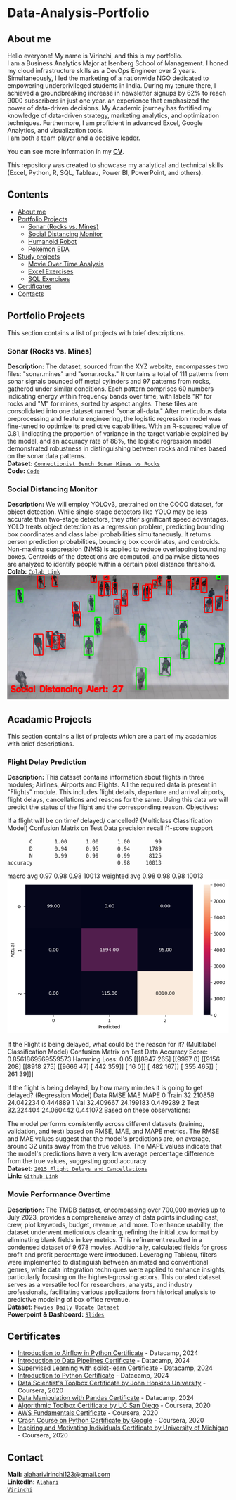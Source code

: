 # Data-Analysis-Portfolio

## About me
Hello everyone! My name is Virinchi, and this is my portfolio.<br>
I am a Business Analytics Major at Isenberg School of Management. I honed my cloud infrastructure skills as a DevOps Engineer over 2 years. Simultaneously, I led the marketing of a nationwide NGO dedicated to empowering underprivileged students in India. During my tenure there, I achieved a groundbreaking increase in newsletter signups by 62% to reach 9000 subscribers in just one year. an experience that emphasized the power of data-driven decisions. My Academic journey has fortified my knowledge of data-driven strategy, marketing analytics, and optimization techniques. Furthermore, I am proficient in advanced Excel, Google Analytics, and visualization tools.<br>
I am both a team player and a decisive leader.<br>

You can see more information in my [**CV**](https://github.com/almostoutlier/Data-Analysis-Portfolio/blob/main/Virinchi%20Alahari%20Resume.pdf).

This repository was created to showcase my analytical and technical skills (Excel, Python, R, SQL, Tableau, Power BI, PowerPoint, and others).
## Contents
* [About me](#about-me)
* [Portfolio Projects](#portfolio-projects)
  - [Sonar (Rocks vs. Mines)](#sonar) 
  - [Social Distancing Monitor](#social-distancing-monitor) 
  - [Humanoid Robot](#robot)
  - [Pokémon EDA](#pokemon-analysis)
* [Study projects](#study-projects)
  - [Movie Over Time Analysis](#movie-analysis)
  - [Excel Exercises](#excel-exercises)
  - [SQL Exercises](#sql-exercises)
* [Certificates](#certificates)
* [Contacts](#contacts)
## Portfolio Projects
This section contains a list of projects with brief descriptions.
### Sonar (Rocks vs. Mines) 
**Description:** The dataset, sourced from the XYZ website, encompasses two files: "sonar.mines" and "sonar.rocks." It contains a total of 111 patterns from sonar signals bounced off metal cylinders and 97 patterns from rocks, gathered under similar conditions. Each pattern comprises 60 numbers indicating energy within frequency bands over time, with labels "R" for rocks and "M" for mines, sorted by aspect angles. These files are consolidated into one dataset named "sonar.all-data." After meticulous data preprocessing and feature engineering, the logistic regression model was fine-tuned to optimize its predictive capabilities. With an R-squared value of 0.81, indicating the proportion of variance in the target variable explained by the model, and an accuracy rate of 88%, the logistic regression model demonstrated robustness in distinguishing between rocks and mines based on the sonar data patterns.<br>
**Dataset:** <a href = "https://archive.ics.uci.edu/dataset/151/connectionist+bench+sonar+mines+vs+rocks"> 
<code>Connectionist Bench Sonar Mines vs Rocks</code></a> <br>
**Code:** <a href = "https://github.com/almostoutlier/Projects/blob/main/Rocks_vs_Mines.ipynb">
<code>Code</code></a> <br>

### Social Distancing Monitor
**Description:** We will employ YOLOv3, pretrained on the COCO dataset, for object detection. While single-stage detectors like YOLO may be less accurate than two-stage detectors, they offer significant speed advantages. YOLO treats object detection as a regression problem, predicting bounding box coordinates and class label probabilities simultaneously. It returns person prediction probabilities, bounding box coordinates, and centroids. Non-maxima suppression (NMS) is applied to reduce overlapping bounding boxes. Centroids of the detections are computed, and pairwise distances are analyzed to identify people within a certain pixel distance threshold.<br>
**Colab:** <a href = "https://colab.research.google.com/drive/1UNRqDZCyqYc1Z4txhDqVNLER_0PNgpbX?usp=sharing"> 
<code>Colab Link</code></a> <br>
![alt text](image.png)

## Acadamic Projects
This section contains a list of projects which are a part of my acadamics with brief descriptions.

### Flight Delay Prediction 
**Description:** This dataset contains information about flights in three modules; Airlines, Airports and Flights.
All the required data is present in "Flights" module. This includes flight details, departure and arrival airports, flight delays, cancellations and reasons for the same.
Using this data we will predict the status of the flight and the corresponding reason. 
Objectives:

If a flight will be on time/ delayed/ cancelled? (Multiclass Classification Model)
Confusion Matrix on Test Data
 precision    recall  f1-score   support

           C       1.00      1.00      1.00        99
           D       0.94      0.95      0.94      1789
           N       0.99      0.99      0.99      8125
    accuracy                           0.98     10013
   macro avg       0.97      0.98      0.98     10013
weighted avg       0.98      0.98      0.98     10013
![alt text](image-1.png)

If the Flight is being delayed, what could be the reason for it? (Multilabel Classification Model)
Confusion Matrix on Test Data
Accuracy Score:  0.8561869569559573
Hamming Loss:  0.05
[[[8947  265]    [[9997    0]   [[9156  208]     [[8918  275]      [[9666   47]
  [ 442  359]]    [  16    0]]    [ 482  167]]     [ 355  465]]     [ 261   39]]]


If the flight is being delayed, by how many minutes it is going to get delayed? (Regression Model)
    Data       RMSE        MAE      MAPE
0  Train  32.210859  24.042234  0.444889
1    Val  32.409667  24.199183  0.449289
2   Test  32.224404  24.060442  0.441072
Based on these observations:

The model performs consistently across different datasets (training, validation, and test) based on RMSE, MAE, and MAPE metrics.
The RMSE and MAE values suggest that the model's predictions are, on average, around 32 units away from the true values.
The MAPE values indicate that the model's predictions have a very low average percentage difference from the true values, suggesting good accuracy.
<br>
**Dataset:** <a href = "https://www.kaggle.com/datasets/usdot/flight-delays?select=flights.csv"> 
<code>2015 Flight Delays and Cancellations</code></a> <br>
**Link:** <a href = "https://github.com/almostoutlier/Projects/blob/main/Flights_Delay.ipynb">
<code>Github Link</code></a> <br>

### Movie Performance Overtime 
**Description:** The TMDB dataset, encompassing over 700,000 movies up to July 2023, provides a comprehensive array of data points including cast, crew, plot keywords, budget, revenue, and more. To enhance usability, the dataset underwent meticulous cleaning, refining the initial .csv format by eliminating blank fields in key metrics. This refinement resulted in a condensed dataset of 9,678 movies. Additionally, calculated fields for gross profit and profit percentage were introduced. Leveraging Tableau, filters were implemented to distinguish between animated and conventional genres, while data integration techniques were applied to enhance insights, particularly focusing on the highest-grossing actors. This curated dataset serves as a versatile tool for researchers, analysts, and industry professionals, facilitating various applications from historical analysis to predictive modeling of box office revenue.<br>
**Dataset:** <a href = "https://www.kaggle.com/datasets/akshaypawar7/millions-of-movies"> 
<code>Movies Daily Update Dataset</code></a> <br>
**Powerpoint & Dashboard:** <a href = "https://docs.google.com/presentation/d/1ZDyQ4bzW7ycv3ulfHb307G-25ZoXJPkw/edit?usp=sharing&ouid=100940698311259880524&rtpof=true&sd=true">
<code>Slides</code></a> <br>

## Certificates
* [Introduction to Airflow in Python Certificate](https://github.com/almostoutlier/Certificates/blob/main/airflow%20in%20python.pdf) - Datacamp, 2024
* [Introduction to Data Pipelines Certificate](https://github.com/almostoutlier/Certificates/blob/main/Introduction_to_Data_Pipelines.pdf) - Datacamp, 2024
* [Supervised Learning with scikit-learn Certificate](https://github.com/almostoutlier/Certificates/blob/main/Supervised_Learning_with_Scikit-learn.pdf) - Datacamp, 2024
* [Introduction to Python Certificate](https://github.com/almostoutlier/Certificates/blob/main/Introduction_to_Python.pdf) - Datacamp, 2024
* [Data Scientist's Toolbox Certificate by John Hopkins University](https://github.com/almostoutlier/Certificates/blob/main/DataScientistToolbox_Coursera.pdf) - Coursera, 2020
* [Data Manipulation with Pandas Certificate](https://github.com/almostoutlier/Certificates/blob/main/Data_Manipulation_with_Pandas.pdf) - Datacamp, 2024
* [Algorithmic Toolbox Certificate by UC San Diego](https://github.com/almostoutlier/Certificates/blob/main/AlgorithmicToolbox_Coursera.pdf) - Coursera, 2020
* [AWS Fundamentals Certificate](https://github.com/almostoutlier/Certificates/blob/main/AWS_Coursera.pdf) - Coursera, 2020
* [Crash Course on Python Certificate by Google](https://github.com/almostoutlier/Certificates/blob/main/PythonCrashCourse_Coursera.pdf) - Coursera, 2020
* [Inspiring and Motivating Individuals Certificate by University of Michigan](https://github.com/almostoutlier/Certificates/blob/main/Inspiring%26Motivating_Coursera.pdf) - Coursera, 2020


## Contact
**Mail:** alaharivirinchi123@gmail.com<br>
**LinkedIn:** <a href = "https://www.linkedin.com/in/alahari-virinchi/"> 
<code>Alahari Virinchi</code></a> <br>

